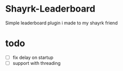 # Shayrk-Leaderboard
Simple leaderboard plugin i made to my shayrk friend 


# todo 

- [ ] fix delay on startup
- [ ] support with threading
